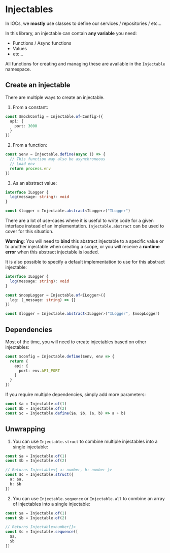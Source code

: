 # Injectables

In IOCs, we **mostly** use classes to define our services / repositories / etc...

In this library, an injectable can contain **any variable** you need:

- Functions / Async functions
- Values
- etc...

All functions for creating and managing these are available in the `Injectable` namespace.

## Create an injectable

There are multiple ways to create an injectable.

1. From a constant:

```ts
const $mockConfig = Injectable.of<Config>({
  api: {
    port: 3000
  }
})
```

2. From a function:

```ts
const $env = Injectable.define(async () => {
  // This function may also be asynchroneous
  // Load env
  return process.env
})
```

3. As an abstract value:

```ts
interface ILogger {
  log(message: string): void
}

const $logger = Injectable.abstract<ILogger>("ILogger")
```

There are a lot of use-cases where it is useful to write code for a given interface instead of an implementation. `Injectable.abstract` can be used to cover for this situation.

**Warning**: You will need to **bind** this abstract injectable to a specific value or to another injectable when creating a scope, or you will receive a **runtime error** when this abstract injectable is loaded.

It is also possible to specify a default implementation to use for this abstract injectable:

```ts
interface ILogger {
  log(message: string): void
}

const $noopLogger = Injectable.of<ILogger>({
  log: (_message: string) => {}
})

const $logger = Injectable.abstract<ILogger>("ILogger", $noopLogger)
```

## Dependencies

Most of the time, you will need to create injectables based on other injectables:

```ts
const $config = Injectable.define($env, env => {
  return {
    api: {
      port: env.API_PORT
    }
  }
})
```

If you require multiple dependencies, simply add more parameters:

```ts
const $a = Injectable.of(1)
const $b = Injectable.of(2)
const $c = Injectable.define($a, $b, (a, b) => a + b)
```

## Unwrapping

1. You can use `Injectable.struct` to combine multiple injectables into a single injectable:

```ts
const $a = Injectable.of(1)
const $b = Injectable.of(2)

// Returns Injectable<{ a: number, b: number }>
const $c = Injectable.struct({
  a: $a,
  b: $b
})
```

2. You can use `Injectable.sequence` or `Injectable.all` to combine an array of injectables into a single injectable:

```ts
const $a = Injectable.of(1)
const $b = Injectable.of(2)

// Returns Injectable<number[]>
const $c = Injectable.sequence([
  $a,
  $b
])
```

